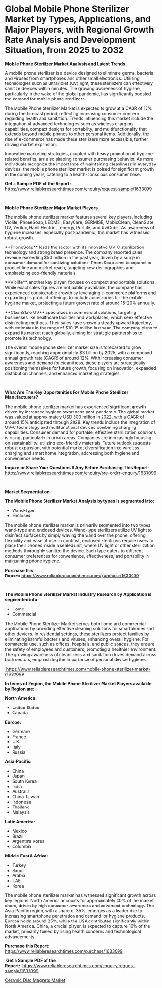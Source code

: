 <p><h1>Global Mobile Phone Sterilizer Market by Types, Applications, and Major Players, with Regional Growth Rate Analysis and Development Situation, from 2025 to 2032</h1></p><p><strong>Mobile Phone Sterilizer Market Analysis and Latest Trends</strong></p>
<p><p>A mobile phone sterilizer is a device designed to eliminate germs, bacteria, and viruses from smartphones and other small electronics. Utilizing technologies such as ultraviolet (UV) light, these sterilizers can effectively sanitize devices within minutes. The growing awareness of hygiene, particularly in the wake of the global pandemic, has significantly boosted the demand for mobile phone sterilizers.</p><p>The Mobile Phone Sterilizer Market is expected to grow at a CAGR of 12% during the forecast period, reflecting increasing consumer concern regarding health and sanitation. Trends influencing this market include the integration of advanced technologies such as wireless charging capabilities, compact designs for portability, and multifunctionality that extends beyond mobile phones to other personal items. Additionally, the rise of e-commerce has made these sterilizers more accessible, further driving market expansion. </p><p>Innovative marketing strategies, coupled with heavy promotion of hygiene-related benefits, are also shaping consumer purchasing behavior. As more individuals recognize the importance of maintaining cleanliness in everyday devices, the mobile phone sterilizer market is poised for significant growth in the coming years, catering to a health-conscious consumer base.</p></p>
<p><strong>Get a Sample PDF of the Report:&nbsp;</strong> <a href="https://www.reliableresearchtimes.com/enquiry/request-sample/1633099?utm_campaign=2177&utm_medium=2&utm_source=Github&utm_content=ia&utm_term=08022025&utm_id=mobile-phone-sterilizer">https://www.reliableresearchtimes.com/enquiry/request-sample/1633099</a></p>
<p>&nbsp;</p>
<p><strong>Mobile Phone Sterilizer Major Market Players</strong></p>
<p><p>The mobile phone sterilizer market features several key players, including Violife, PhoneSoap, LEDMEI, EasyCare, GERMISE, MobioClean, CleanSlate UV, Verilux, Hanil Electric, Tenergy, PurLite, and UviCube. As awareness of hygiene increases, especially post-pandemic, this market has witnessed robust growth.</p><p>**PhoneSoap** leads the sector with its innovative UV-C sterilization technology and strong brand presence. The company reported sales revenue exceeding $50 million in the past year, driven by a surge in consumer demand for sanitizing solutions. PhoneSoap aims to expand its product line and market reach, targeting new demographics and emphasizing eco-friendly materials.</p><p>**Violife**, another key player, focuses on compact and portable solutions. While exact sales figures are not publicly available, the company has experienced considerable growth by leveraging e-commerce platforms and expanding its product offerings to include accessories for the mobile hygiene market, projecting a future growth rate of around 15-20% annually.</p><p>**CleanSlate UV** specializes in commercial solutions, targeting businesses like healthcare facilities and workplaces, which seek effective disinfecting methods. Their sales have shown a steady upward trajectory, with estimates in the range of $10-15 million last year. The company plans to expand its market reach globally, aiming for strategic partnerships to promote its technology.</p><p>The overall mobile phone sterilizer market size is forecasted to grow significantly, reaching approximately $3 billion by 2025, with a compound annual growth rate (CAGR) of around 12%. With increasing consumer awareness and demand for cleanliness, these players are strategically positioning themselves for future growth, focusing on innovation, expanded distribution channels, and enhanced marketing strategies.</p></p>
<p>&nbsp;</p>
<p><strong>What Are The Key Opportunities For Mobile Phone Sterilizer Manufacturers?</strong></p>
<p><p>The mobile phone sterilizer market has experienced significant growth driven by increased hygiene awareness post-pandemic. The global market was valued at approximately USD 300 million in 2022, with a CAGR of around 15% anticipated through 2028. Key trends include the integration of UV-C technology and multifunctional devices combining charging capabilities. Consumer demand for portable, effective sterilization solutions is rising, particularly in urban areas. Companies are increasingly focusing on sustainability, utilizing eco-friendly materials. Future outlook suggests robust expansion, with potential market diversification into wireless charging and smart home integration, addressing both hygiene and convenience needs.</p></p>
<p><strong>Inquire or Share Your Questions If Any Before Purchasing This Report:</strong> <a href="https://www.reliableresearchtimes.com/enquiry/pre-order-enquiry/1633099?utm_campaign=2177&utm_medium=2&utm_source=Github&utm_content=ia&utm_term=08022025&utm_id=mobile-phone-sterilizer">https://www.reliableresearchtimes.com/enquiry/pre-order-enquiry/1633099</a></p>
<p>&nbsp;</p>
<p><strong>Market Segmentation</strong></p>
<p><strong>The Mobile Phone Sterilizer Market Analysis by types is segmented into:</strong></p>
<p><ul><li>Wand-type</li><li>Enclosed</li></ul></p>
<p><p>The mobile phone sterilizer market is primarily segmented into two types: wand-type and enclosed devices. Wand-type sterilizers utilize UV light to disinfect surfaces by simply waving the wand over the phone, offering flexibility and ease of use. In contrast, enclosed sterilizers require users to place their phones inside a sealed unit, where UV light or other sterilization methods thoroughly sanitize the device. Each type caters to different consumer preferences for convenience, effectiveness, and portability in maintaining phone hygiene.</p></p>
<p><strong>Purchase this Report:&nbsp;</strong><a href="https://www.reliableresearchtimes.com/purchase/1633099?utm_campaign=2177&utm_medium=2&utm_source=Github&utm_content=ia&utm_term=08022025&utm_id=mobile-phone-sterilizer">https://www.reliableresearchtimes.com/purchase/1633099</a></p>
<p>&nbsp;</p>
<p><strong>The Mobile Phone Sterilizer Market Industry Research by Application is segmented into:</strong></p>
<p><ul><li>Home</li><li>Commercial</li></ul></p>
<p><p>The Mobile Phone Sterilizer Market serves both home and commercial applications by providing effective cleaning solutions for smartphones and other devices. In residential settings, these sterilizers protect families by eliminating harmful bacteria and viruses, enhancing overall hygiene. For commercial use, such as offices, hospitals, and public spaces, they ensure the safety of employees and customers, promoting a healthier environment. The growing awareness of cleanliness and sanitation drives demand across both sectors, emphasizing the importance of personal device hygiene.</p></p>
<p><a href="https://www.reliableresearchtimes.com/mobile-phone-sterilizer-market-r1633099?utm_campaign=2177&utm_medium=2&utm_source=Github&utm_content=ia&utm_term=08022025&utm_id=mobile-phone-sterilizer">&nbsp;https://www.reliableresearchtimes.com/mobile-phone-sterilizer-market-r1633099</a></p>
<p><strong>In terms of Region, the Mobile Phone Sterilizer Market Players available by Region are:</strong></p>
<p>
    <p> <strong> North America: </strong>
        <ul>
            <li>United States</li>
            <li>Canada</li>
        </ul>
        </p> 
    <p> <strong> Europe: </strong>
        <ul>
            <li>Germany</li>
            <li>France</li>
            <li>U.K.</li>
            <li>Italy</li>
            <li>Russia</li>
        </ul>
        </p> 
    <p> <strong> Asia-Pacific: </strong>
        <ul>
            <li>China</li>
            <li>Japan</li>
            <li>South Korea</li>
            <li>India</li>
            <li>Australia</li>
            <li>China Taiwan</li>
            <li>Indonesia</li>
            <li>Thailand</li>
            <li>Malaysia</li>
        </ul>
        </p> 
    <p> <strong> Latin America: </strong>
        <ul>
            <li>Mexico</li>
            <li>Brazil</li>
            <li>Argentina Korea</li>
            <li>Colombia</li>
        </ul>
        </p> 
    <p> <strong> Middle East & Africa: </strong>
        <ul>
            <li>Turkey</li>
            <li>Saudi</li>
            <li>Arabia</li>
            <li>UAE</li>
            <li>Korea</li>
        </ul>
    </p>
    </p>
<p><p>The mobile phone sterilizer market has witnessed significant growth across key regions. North America accounts for approximately 30% of the market share, driven by high consumer awareness and advanced technology. The Asia-Pacific region, with a share of 35%, emerges as a leader due to increasing smartphone penetration and demand for hygiene products. Europe holds around 25%, while the USA contributes significantly within North America. China, a crucial player, is expected to capture 10% of the market, primarily fueled by rising health concerns and technological advancements.</p></p>
<p><strong>Purchase this Report: </strong><a href="https://www.reliableresearchtimes.com/purchase/1633099?utm_campaign=2177&utm_medium=2&utm_source=Github&utm_content=ia&utm_term=08022025&utm_id=mobile-phone-sterilizer">https://www.reliableresearchtimes.com/purchase/1633099</a></p>
<p>&nbsp;<strong>Get a Sample PDF of the Report:&nbsp;&nbsp;</strong><a href="https://www.reliableresearchtimes.com/enquiry/request-sample/1633099?utm_campaign=2177&utm_medium=2&utm_source=Github&utm_content=ia&utm_term=08022025&utm_id=mobile-phone-sterilizer">https://www.reliableresearchtimes.com/enquiry/request-sample/1633099</a></p>
<p><strong></strong></p>
<p><p><a href="https://github.com/LilianFaulkner65/Market-Research-Report-List-1/blob/main/ceramic-disc-magnets-market.md?utm_campaign=2177&utm_medium=2&utm_source=Github&utm_content=ia&utm_term=08022025&utm_id=mobile-phone-sterilizer">Ceramic Disc Magnets Market</a></p></p>